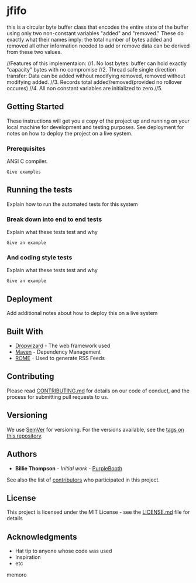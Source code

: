 # jfifo

this is a circular byte buffer class that encodes the entire state of the buffer using only two non-constant variables "added" and "removed."
These do exactly what their names imply: the total number of bytes added and removed all other information needed to add or remove data can be derived from these two values. 

//Features of this implementaion:
//1. No lost bytes: buffer can hold exactly "capacity" bytes with no compromise
//2. Thread safe single direction transfer: Data can be added without modifying removed, removed without modifying added.
//3. Records total added/removed(provided no rollover occures)
//4. All non constant variables are initialized to zero
//5. 
## Getting Started

These instructions will get you a copy of the project up and running on your local machine for development and testing purposes. See deployment for notes on how to deploy the project on a live system.

### Prerequisites
ANSI C compiler. 


```
Give examples
```


## Running the tests

Explain how to run the automated tests for this system

### Break down into end to end tests

Explain what these tests test and why

```
Give an example
```

### And coding style tests

Explain what these tests test and why

```
Give an example
```

## Deployment

Add additional notes about how to deploy this on a live system

## Built With

* [Dropwizard](http://www.dropwizard.io/1.0.2/docs/) - The web framework used
* [Maven](https://maven.apache.org/) - Dependency Management
* [ROME](https://rometools.github.io/rome/) - Used to generate RSS Feeds

## Contributing

Please read [CONTRIBUTING.md](https://gist.github.com/PurpleBooth/b24679402957c63ec426) for details on our code of conduct, and the process for submitting pull requests to us.

## Versioning

We use [SemVer](http://semver.org/) for versioning. For the versions available, see the [tags on this repository](https://github.com/your/project/tags). 

## Authors

* **Billie Thompson** - *Initial work* - [PurpleBooth](https://github.com/PurpleBooth)

See also the list of [contributors](https://github.com/your/project/contributors) who participated in this project.

## License

This project is licensed under the MIT License - see the [LICENSE.md](LICENSE.md) file for details

## Acknowledgments

* Hat tip to anyone whose code was used
* Inspiration
* etc

memoro
